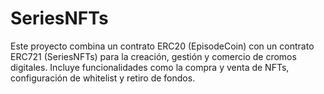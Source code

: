 # SeriesNFTs
Este proyecto combina un contrato ERC20 (EpisodeCoin) con un contrato ERC721 (SeriesNFTs) para la creación, gestión y comercio de cromos digitales. Incluye funcionalidades como la compra y venta de NFTs, configuración de whitelist y retiro de fondos.
